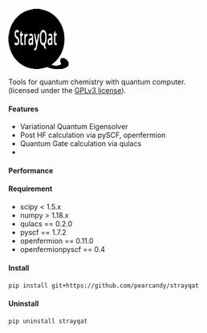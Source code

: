 
![strayqat_logo](https://github.com/pearcandy/strayqat/blob/master/img/logo.png?raw=true)

Tools for quantum chemistry with quantum computer.  
(licensed under the [GPLv3 license](https://github.com/pearcandy/strayqat/blob/master/LICENSE)).

#### Features
- Variational Quantum Eigensolver
- Post HF calculation via pySCF, openfermion
- Quantum Gate calculation via qulacs
- 

#### Performance

#### Requirement
- scipy < 1.5.x
- numpy > 1.18.x
- qulacs == 0.2.0
- pyscf  == 1.7.2
- openfermion == 0.11.0
- openfermionpyscf == 0.4

#### Install 
```
pip install git+https://github.com/pearcandy/strayqat
```


#### Uninstall
```
pip uninstall strayqat
```
